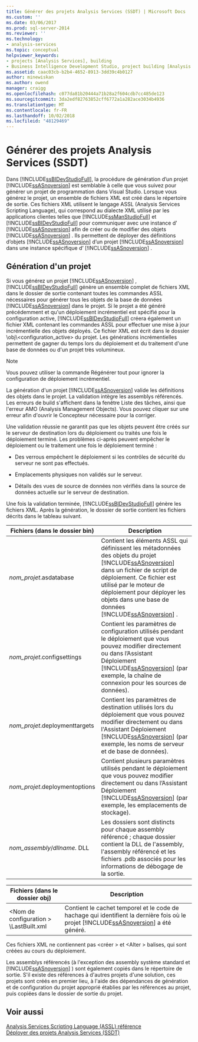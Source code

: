 ```yaml
---
title: Générer des projets Analysis Services (SSDT) | Microsoft Docs
ms.custom: ''
ms.date: 03/06/2017
ms.prod: sql-server-2014
ms.reviewer: ''
ms.technology:
- analysis-services
ms.topic: conceptual
helpviewer_keywords:
- projects [Analysis Services], building
- Business Intelligence Development Studio, project building [Analysis Services]
ms.assetid: caac03cb-b2b4-4652-8913-3dd39c4b0127
author: minewiskan
ms.author: owend
manager: craigg
ms.openlocfilehash: c077da81b20444a71b28a2f604cdb7cc485de123
ms.sourcegitcommit: 3da2edf82763852cff6772a1a282ace3034b4936
ms.translationtype: MT
ms.contentlocale: fr-FR
ms.lasthandoff: 10/02/2018
ms.locfileid: "48129469"
---
```

# <a name="build-analysis-services-projects-ssdt"></a>Générer des projets Analysis Services (SSDT)
  Dans [!INCLUDE[ssBIDevStudioFull](../../includes/ssbidevstudiofull-md.md)], la procédure de génération d’un projet [!INCLUDE[ssASnoversion](../../includes/ssasnoversion-md.md)] est semblable à celle que vous suivez pour générer un projet de programmation dans Visual Studio. Lorsque vous générez le projet, un ensemble de fichiers XML est créé dans le répertoire de sortie. Ces fichiers XML utilisent le langage ASSL (Analysis Services Scripting Language), qui correspond au dialecte XML utilisé par les applications clientes telles que [!INCLUDE[ssManStudioFull](../../includes/ssmanstudiofull-md.md)] et [!INCLUDE[ssBIDevStudioFull](../../includes/ssbidevstudiofull-md.md)] pour communiquer avec une instance d' [!INCLUDE[ssASnoversion](../../includes/ssasnoversion-md.md)] afin de créer ou de modifier des objets [!INCLUDE[ssASnoversion](../../includes/ssasnoversion-md.md)] . Ils permettent de déployer des définitions d’objets [!INCLUDE[ssASnoversion](../../includes/ssasnoversion-md.md)] d’un projet [!INCLUDE[ssASnoversion](../../includes/ssasnoversion-md.md)] dans une instance spécifique d’ [!INCLUDE[ssASnoversion](../../includes/ssasnoversion-md.md)] .  
  
## <a name="building-a-project"></a>Génération d'un projet  
 Si vous générez un projet [!INCLUDE[ssASnoversion](../../includes/ssasnoversion-md.md)] , [!INCLUDE[ssBIDevStudioFull](../../includes/ssbidevstudiofull-md.md)] génère un ensemble complet de fichiers XML dans le dossier de sortie contenant toutes les commandes ASSL nécessaires pour générer tous les objets de la base de données [!INCLUDE[ssASnoversion](../../includes/ssasnoversion-md.md)] dans le projet. Si le projet a été généré précédemment et qu'un déploiement incrémentiel est spécifié pour la configuration active, [!INCLUDE[ssBIDevStudioFull](../../includes/ssbidevstudiofull-md.md)] créera également un fichier XML contenant les commandes ASSL pour effectuer une mise à jour incrémentielle des objets déployés. Ce fichier XML est écrit dans le dossier \obj\\<configuration_active\> du projet. Les générations incrémentielles permettent de gagner du temps lors du déploiement et du traitement d'une base de données ou d'un projet très volumineux.  
  
> [!NOTE]  
>  Vous pouvez utiliser la commande Régénérer tout pour ignorer la configuration de déploiement incrémentiel.  
  
 La génération d'un projet [!INCLUDE[ssASnoversion](../../includes/ssasnoversion-md.md)] valide les définitions des objets dans le projet. La validation intègre les assemblys référencés. Les erreurs de build s'affichent dans la fenêtre Liste des tâches, ainsi que l'erreur AMO (Analysis Management Objects). Vous pouvez cliquer sur une erreur afin d'ouvrir le Concepteur nécessaire pour la corriger.  
  
 Une validation réussie ne garantit pas que les objets peuvent être créés sur le serveur de destination lors du déploiement ou traités une fois le déploiement terminé. Les problèmes ci-après peuvent empêcher le déploiement ou le traitement une fois le déploiement terminé :  
  
-   Des verrous empêchent le déploiement si les contrôles de sécurité du serveur ne sont pas effectués.  
  
-   Emplacements physiques non validés sur le serveur.  
  
-   Détails des vues de source de données non vérifiés dans la source de données actuelle sur le serveur de destination.  
  
 Une fois la validation terminée, [!INCLUDE[ssBIDevStudioFull](../../includes/ssbidevstudiofull-md.md)] génère les fichiers XML. Après la génération, le dossier de sortie contient les fichiers décrits dans le tableau suivant.  
  
|Fichiers (dans le dossier bin)|Description|  
|-----------------------------|-----------------|  
|*nom_projet*.asdatabase|Contient les éléments ASSL qui définissent les métadonnées des objets du projet [!INCLUDE[ssASnoversion](../../includes/ssasnoversion-md.md)] dans un fichier de script de déploiement. Ce fichier est utilisé par le moteur de déploiement pour déployer les objets dans une base de données [!INCLUDE[ssASnoversion](../../includes/ssasnoversion-md.md)] .|  
|*nom_projet*.configsettings|Contient les paramètres de configuration utilisés pendant le déploiement que vous pouvez modifier directement ou dans l’Assistant Déploiement [!INCLUDE[ssASnoversion](../../includes/ssasnoversion-md.md)] (par exemple, la chaîne de connexion pour les sources de données).|  
|*nom_projet*.deploymenttargets|Contient les paramètres de destination utilisés lors du déploiement que vous pouvez modifier directement ou dans l'Assistant Déploiement [!INCLUDE[ssASnoversion](../../includes/ssasnoversion-md.md)] (par exemple, les noms de serveur et de base de données).|  
|*nom_projet*.deploymentoptions|Contient plusieurs paramètres utilisés pendant le déploiement que vous pouvez modifier directement ou dans l’Assistant Déploiement [!INCLUDE[ssASnoversion](../../includes/ssasnoversion-md.md)] (par exemple, les emplacements de stockage).|  
|*nom_assembly*/*dllname.* DLL|Les dossiers sont distincts pour chaque assembly référencé ; chaque dossier contient la DLL de l'assembly, l'assembly référencé et les fichiers .pdb associés pour les informations de débogage de la sortie.|  
  
|Fichiers (dans le dossier obj)|Description|  
|-----------------------------|-----------------|  
|\<Nom de configuration > \LastBuilt.xml|Contient le cachet temporel et le code de hachage qui identifient la dernière fois où le projet [!INCLUDE[ssASnoversion](../../includes/ssasnoversion-md.md)] a été généré.|  
  
 Ces fichiers XML ne contiennent pas \<créer > et \<Alter > balises, qui sont créées au cours du déploiement.  
  
 Les assemblys référencés (à l'exception des assembly système standard et [!INCLUDE[ssASnoversion](../../includes/ssasnoversion-md.md)] ) sont également copiés dans le répertoire de sortie. S'il existe des références à d'autres projets d'une solution, ces projets sont créés en premier lieu, à l'aide des dépendances de génération et de configuration du projet approprié établies par les références au projet, puis copiées dans le dossier de sortie du projet.  
  
## <a name="see-also"></a>Voir aussi  
 [Analysis Services Scripting Language &#40;ASSL&#41; référence](../scripting/analysis-services-scripting-language-assl-for-xmla.md)   
 [Déployer des projets Analysis Services &#40;SSDT&#41;](deploy-analysis-services-projects-ssdt.md)  
  
  
